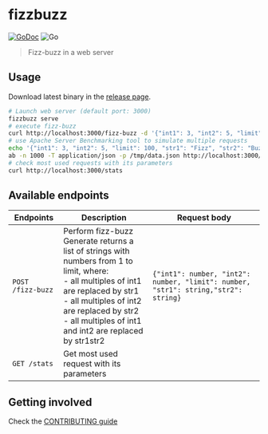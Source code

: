 # fizzbuzz

[![GoDoc](https://godoc.org/l-lin/fizzbuzz?status.svg)](https://pkg.go.dev/github.com/l-lin/fizzbuzz)
![Go](https://github.com/l-lin/fizzbuzz/workflows/Go/badge.svg)

> Fizz-buzz in a web server

## Usage

Download latest binary in the [release page](https://github.com/l-lin/fizzbuzz/releases).

```bash
# Launch web server (default port: 3000)
fizzbuzz serve
# execute fizz-buzz
curl http://localhost:3000/fizz-buzz -d '{"int1": 3, "int2": 5, "limit": 100, "str1": "Fizz", "str2": "Buzz"}'
# use Apache Server Benchmarking tool to simulate multiple requests
echo '{"int1": 3, "int2": 5, "limit": 100, "str1": "Fizz", "str2": "Buzz"}' > /tmp/data.json
ab -n 1000 -T application/json -p /tmp/data.json http://localhost:3000/fizz-buzz
# check most used requests with its parameters
curl http://localhost:3000/stats
```

## Available endpoints

| Endpoints         | Description                                                                                                                                                                                                                                                   | Request body                                                                        |
|-------------------|---------------------------------------------------------------------------------------------------------------------------------------------------------------------------------------------------------------------------------------------------------------|-------------------------------------------------------------------------------------|
| `POST /fizz-buzz` | Perform fizz-buzz<br/>Generate returns a list of strings with numbers from 1 to limit, where:<br/>- all multiples of int1 are replaced by str1<br/>- all multiples of int2 are replaced by str2<br/>- all multiples of int1 and int2 are replaced by str1str2 |  `{"int1": number, "int2": number, "limit": number, "str1": string,"str2": string}` |
| `GET /stats`      | Get most used request with its parameters                                                                                                                                                                                                                     |                                                                                     |

## Getting involved

Check the [CONTRIBUTING guide](.github/CONTRIBUTING.md)

